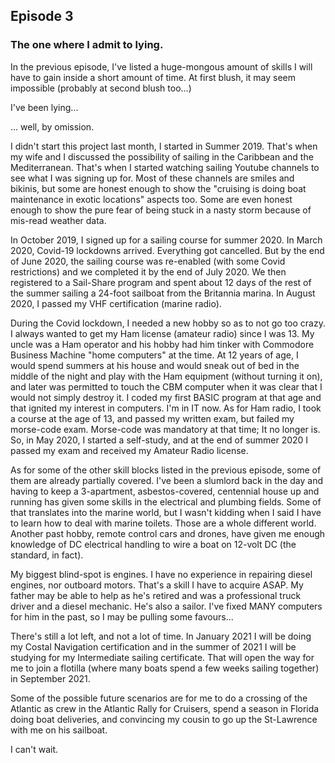 ## Episode 3

### The one where I admit to lying.

In the previous episode, I've listed a huge-mongous amount of skills I will have to gain inside a short amount of time. At first blush, it may seem impossible (probably at second blush too...)

I've been lying...

... well, by omission.

I didn't start this project last month, I started in Summer 2019. That's when my wife and I discussed the possibility of sailing in the Caribbean and the Mediterranean.  That's when I started watching sailing Youtube channels to see what I was signing up for. Most of these channels are smiles and bikinis, but some are honest enough to show the "cruising is doing boat maintenance in exotic locations" aspects too.  Some are even honest enough to show the pure fear of being stuck in a nasty storm because of mis-read weather data. 

In October 2019, I signed up for a sailing course for summer 2020. In March 2020, Covid-19 lockdowns arrived.  Everything got cancelled.  But by the end of June 2020, the sailing course was re-enabled (with some Covid restrictions) and we completed it by the end of July 2020.  We then registered to a Sail-Share program and spent about 12 days of the rest of the summer sailing a 24-foot sailboat from the Britannia marina.  In August 2020, I passed my VHF certification (marine radio).

During the Covid lockdown, I needed a new hobby so as to not go too crazy.  I always wanted to get my Ham license (amateur radio) since I was 13.  My uncle was a Ham operator and his hobby had him tinker with Commodore Business Machine "home computers" at the time.  At 12 years of age, I would spend summers at his house and would sneak out of bed in the middle of the night and play with the Ham equipment (without turning it on), and later was permitted to touch the CBM computer when it was clear that I would not simply destroy it.  I coded my first BASIC program at that age and that ignited my interest in computers.  I'm in IT now.  As for Ham radio, I took a course at the age of 13, and passed my written exam, but failed my morse-code exam.  Morse-code was mandatory at that time;  It no longer is.  So, in May 2020, I started a self-study, and at the end of summer 2020 I passed my exam and received my Amateur Radio license.

As for some of the other skill blocks listed in the previous episode, some of them are already partially covered.  I've been a slumlord back in the day and having to keep a 3-apartment, asbestos-covered, centennial house up and running has given some skills in the electrical and plumbing fields.  Some of that translates into the marine world, but I wasn't kidding when I said I have to learn how to deal with marine toilets.  Those are a whole different world.  Another past hobby, remote control cars and drones, have given me enough knowledge of DC electrical handling to wire a boat on 12-volt DC (the standard, in fact).

My biggest blind-spot is engines.  I have no experience in repairing diesel engines, nor outboard motors. That's a skill I have to acquire ASAP. My father may be able to help as he's retired and was a professional truck driver and a diesel mechanic. He's also a sailor.  I've fixed MANY computers for him in the past, so I may be pulling some favours...

There's still a lot left, and not a lot of time.  In January 2021 I will be doing my Costal Navigation certification and in the summer of 2021 I will be studying for my Intermediate sailing certificate.  That will open the way for me to join a flotilla (where many boats spend a few weeks sailing together) in September 2021.

Some of the possible future scenarios are for me to do a crossing of the Atlantic as crew in the Atlantic Rally for Cruisers, spend a season in Florida doing boat deliveries, and convincing my cousin to go up the St-Lawrence with me on his sailboat.

I can't wait.
